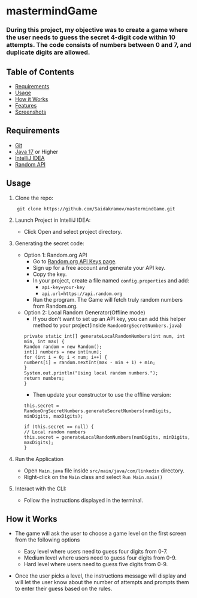 # mastermindGame
### During this project, my objective was to create a game where the user needs to guess the secret 4-digit code within 10 attempts. The code consists of numbers between 0 and 7, and duplicate digits are allowed.

## Table of Contents
- [Requirements](#requirements)
- [Usage](#usage)
- [How it Works](#how-it_works)
- [Features](#features)
- [Screenshots](#screenshots)

## Requirements
- [Git](https://git-scm.com/downloads)
- [Java 17](https://www.oracle.com/th/java/technologies/downloads/) or Higher
- [IntelliJ IDEA](https://www.jetbrains.com/idea/download/)
- [Random API](https://api.random.org/api-keys)

## Usage
1. Clone the repo:
``` 
    git clone https://github.com/Saidakramov/mastermindGame.git
```
2. Launch Project in IntelliJ IDEA:
    - Click Open and select project directory.
3. Generating the secret code:
    - Option 1: Random.org API
        - Go to [Random.org API Keys page](https://api.random.org/api-keys).
        - Sign up for a free account and generate your API key.
        - Copy the key.
        - In your project, create a file named `config.properties` and add:
          - `api-key=your-key`
          - `api.url=https://api.random.org`
        - Run the program. The Game will fetch truly random numbers from Random.org.
    - Option 2: Local Random Generator(Offline mode)
      - If you don't want to set up an API key, you can add this helper method to your project(inside `RandomOrgSecretNumbers.java`)
      ```
      private static int[] generateLocalRandomNumbers(int num, int min, int max) {
      Random random = new Random();
      int[] numbers = new int[num];
      for (int i = 0; i < num; i++) {
      numbers[i] = random.nextInt(max - min + 1) + min;
      }
      System.out.println("Using local random numbers.");
      return numbers;
      }
      ```
      - Then update your constructor to use the offline version:
      ```
      this.secret = RandomOrgSecretNumbers.generateSecretNumbers(numDigits, minDigits, maxDigits);

      if (this.secret == null) {
      // Local random numbers
      this.secret = generateLocalRandomNumbers(numDigits, minDigits, maxDigits);
      }
      ```


4. Run the Application
    - Open `Main.java` file inside `src/main/java/com/linkedin` directory.
    - Right-click on the `Main` class and select `Run Main.main()`
5. Interact with the CLI:
    - Follow the instructions displayed in the terminal.
   
## How it Works
- The game will ask the user to choose a game level on the first screen from the following options
   - Easy level where users need to guess four digits from 0-7.
   - Medium level where users need to guess four digits from 0-9.
   - Hard level where users need to guess five digits from 0-9.

- Once the user picks a level, the instructions message will display and will let the user know about the number of attempts and prompts them to enter their guess based on the rules.
